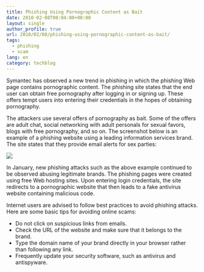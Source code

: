 ```yaml
---
title: Phishing Using Pornographic Content as Bait
date: 2010-02-08T00:04:00+00:00
layout: single
author_profile: true
url: 2010/02/08/phishing-using-pornographic-content-as-bait/
tags:
  - phishing
  - scam
lang: en
category: techblog
---
```

Symantec has observed a new trend in phishing in which the phishing Web page contains pornographic content. The phishing site states that the end user can obtain free pornography after logging in or signing up. These offers tempt users into entering their credentials in the hopes of obtaining pornography.

The attackers use several offers of pornography as bait. Some of the offers are adult chat, social networking with adult personals for sexual favors, blogs with free pornography, and so on. The screenshot below is an example of a phishing website using a leading information services brand. The site states that they provide email alerts for sex parties:

<div>
  <a href="http://4.bp.blogspot.com/_vaUVXcmC3OI/S29NAUZdJUI/AAAAAAAAA2o/aRO9iXsP34w/s1600-h/Screen+shot+2010-02-03+at+9.33.52+PM.png" imageanchor="1"><img border="0" src="http://4.bp.blogspot.com/_vaUVXcmC3OI/S29NAUZdJUI/AAAAAAAAA2o/aRO9iXsP34w/s640/Screen+shot+2010-02-03+at+9.33.52+PM.png" /></a>
</div>

In January, new phishing attacks such as the above example continued to be observed abusing legitimate brands. The phishing pages were created using free Web hosting sites. Upon entering login credentials, the site redirects to a pornographic website that then leads to a fake antivirus website containing malicious code.

Internet users are advised to follow best practices to avoid phishing attacks. Here are some basic tips for avoiding online scams:

  * Do not click on suspicious links from emails.
  * Check the URL of the website and make sure that it belongs to the brand.
  * Type the domain name of your brand directly in your browser rather than following any link.
  * Frequently update your security software, such as antivirus and antispyware.